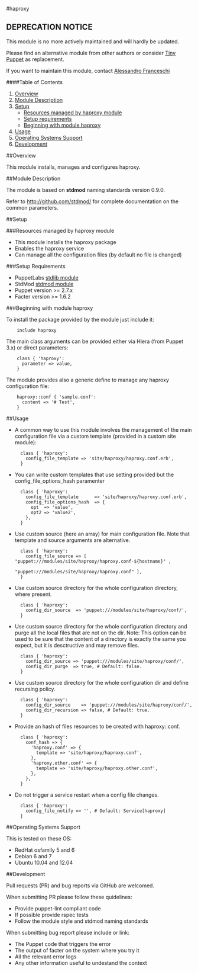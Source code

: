 #haproxy

## DEPRECATION NOTICE
This module is no more actively maintained and will hardly be updated.

Please find an alternative module from other authors or consider [Tiny Puppet](https://github.com/example42/puppet-tp) as replacement.

If you want to maintain this module, contact [Alessandro Franceschi](https://github.com/alvagante)


####Table of Contents

1. [Overview](#overview)
2. [Module Description](#module-description)
3. [Setup](#setup)
    * [Resources managed by haproxy module](#resources-managed-by-haproxy-module)
    * [Setup requirements](#setup-requirements)
    * [Beginning with module haproxy](#beginning-with-module-haproxy)
4. [Usage](#usage)
5. [Operating Systems Support](#operating-systems-support)
6. [Development](#development)

##Overview

This module installs, manages and configures haproxy.

##Module Description

The module is based on **stdmod** naming standards version 0.9.0.

Refer to http://github.com/stdmod/ for complete documentation on the common parameters.


##Setup

###Resources managed by haproxy module
* This module installs the haproxy package
* Enables the haproxy service
* Can manage all the configuration files (by default no file is changed)

###Setup Requirements
* PuppetLabs [stdlib module](https://github.com/puppetlabs/puppetlabs-stdlib)
* StdMod [stdmod module](https://github.com/stdmod/stdmod)
* Puppet version >= 2.7.x
* Facter version >= 1.6.2

###Beginning with module haproxy

To install the package provided by the module just include it:

        include haproxy

The main class arguments can be provided either via Hiera (from Puppet 3.x) or direct parameters:

        class { 'haproxy':
          parameter => value,
        }

The module provides also a generic define to manage any haproxy configuration file:

        haproxy::conf { 'sample.conf':
          content => '# Test',
        }


##Usage

* A common way to use this module involves the management of the main configuration file via a custom template (provided in a custom site module):

        class { 'haproxy':
          config_file_template => 'site/haproxy/haproxy.conf.erb',
        }

* You can write custom templates that use setting provided but the config_file_options_hash paramenter

        class { 'haproxy':
          config_file_template      => 'site/haproxy/haproxy.conf.erb',
          config_file_options_hash  => {
            opt  => 'value',
            opt2 => 'value2',
          },
        }

* Use custom source (here an array) for main configuration file. Note that template and source arguments are alternative.

        class { 'haproxy':
          config_file_source => [ "puppet:///modules/site/haproxy/haproxy.conf-${hostname}" ,
                                  "puppet:///modules/site/haproxy/haproxy.conf" ],
        }


* Use custom source directory for the whole configuration directory, where present.

        class { 'haproxy':
          config_dir_source  => 'puppet:///modules/site/haproxy/conf/',
        }

* Use custom source directory for the whole configuration directory and purge all the local files that are not on the dir.
  Note: This option can be used to be sure that the content of a directory is exactly the same you expect, but it is desctructive and may remove files.

        class { 'haproxy':
          config_dir_source => 'puppet:///modules/site/haproxy/conf/',
          config_dir_purge  => true, # Default: false.
        }

* Use custom source directory for the whole configuration dir and define recursing policy.

        class { 'haproxy':
          config_dir_source    => 'puppet:///modules/site/haproxy/conf/',
          config_dir_recursion => false, # Default: true.
        }

* Provide an hash of files resources to be created with haproxy::conf.

        class { 'haproxy':
          conf_hash => {
            'haproxy.conf' => {
              template => 'site/haproxy/haproxy.conf',
            },
            'haproxy.other.conf' => {
              template => 'site/haproxy/haproxy.other.conf',
            },
          },
        }

* Do not trigger a service restart when a config file changes.

        class { 'haproxy':
          config_file_notify => '', # Default: Service[haproxy]
        }


##Operating Systems Support

This is tested on these OS:
- RedHat osfamily 5 and 6
- Debian 6 and 7
- Ubuntu 10.04 and 12.04


##Development

Pull requests (PR) and bug reports via GitHub are welcomed.

When submitting PR please follow these quidelines:
- Provide puppet-lint compliant code
- If possible provide rspec tests
- Follow the module style and stdmod naming standards

When submitting bug report please include or link:
- The Puppet code that triggers the error
- The output of facter on the system where you try it
- All the relevant error logs
- Any other information useful to undestand the context

